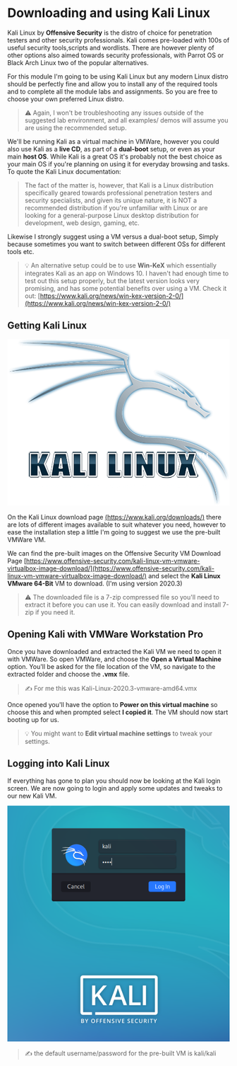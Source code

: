 # Downloading and using Kali Linux

Kali Linux by **Offensive Security** is the distro of choice for penetration testers and other security professionals. Kali comes pre-loaded with 100s of useful security tools,scripts and wordlists. There are however plenty of other options also aimed towards security professionals, with Parrot OS or Black Arch Linux two of the popular alternatives.

For this module I'm going to be using Kali Linux but any modern Linux distro should be perfectly fine and allow you to install any of the required tools and to complete all the module labs and assignments. So you are free to choose your own preferred Linux distro. 

> :warning: Again, I won't be troubleshooting any issues outside of the suggested lab environment, and all examples/ demos will assume you are using the recommended setup.

We'll be running Kali as a virtual machine in VMWare, however you could also use Kali as a **live CD**, as part of a **dual-boot** setup, or even as your main **host OS**. While Kali is a great OS it's probably not the best choice as your main OS if you're planning on using it for everyday browsing and tasks. To quote the Kali Linux documentation:

> The fact of the matter is, however, that Kali is a Linux distribution specifically geared towards professional penetration testers and security specialists, and given its unique nature, it is NOT a recommended distribution if you're unfamiliar with Linux or are looking for a general-purpose Linux desktop distribution for development, web design, gaming, etc.

Likewise I strongly suggest using a VM versus a dual-boot setup, Simply because sometimes you want to switch between different OSs for different tools etc.

> :bulb: An alternative setup could be to use **Win-KeX** which essentially integrates Kali as an app on Windows 10. I haven't had enough time to test out this setup properly, but the latest version looks very promising, and has some potential benefits over using a VM. Check it out: [https://www.kali.org/news/win-kex-version-2-0/](https://www.kali.org/news/win-kex-version-2-0/)



## Getting Kali Linux

![Kali logo](./kali_logo.png)

On the Kali Linux download page [(https://www.kali.org/downloads/)](https://www.kali.org/downloads/) there are lots of different images available to suit whatever you need, however to ease the installation step a little I'm going to suggest we use the pre-built VMWare VM.

We can find the pre-built images on the Offensive Security VM Download Page [https://www.offensive-security.com/kali-linux-vm-vmware-virtualbox-image-download/](https://www.offensive-security.com/kali-linux-vm-vmware-virtualbox-image-download/) and select the **Kali Linux VMware 64-Bit** VM to download. (I'm using version 2020.3)

> :warning: The downloaded file is a 7-zip compressed file so you'll need to extract it before you can use it. You can easily download and install 7-zip if you need it. 

## Opening Kali with VMWare Workstation Pro

Once you have downloaded and extracted the Kali VM we need to open it with VMWare. So open VMWare, and choose the **Open a Virtual Machine** option. You'll be asked for the file location of the VM, so navigate to the extracted folder and choose the **.vmx** file.

> :writing_hand: For me this was Kali-Linux-2020.3-vmware-amd64.vmx

Once opened you'll have the option to **Power on this virtual machine** so choose this and when prompted select **I copied it**. The VM should now start booting up for us.

> :bulb: You might want to **Edit virtual machine settings** to tweak your settings.

## Logging into Kali Linux

If everything has gone to plan you should now be looking at the Kali login screen. We are now going to login and apply some updates and tweaks to our new Kali VM.

![Kali login](./kali_login.PNG)

> :writing_hand: the default username/password for the pre-built VM is kali/kali 